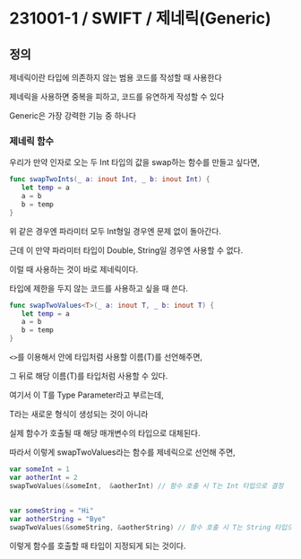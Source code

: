 # 231001-1 / SWIFT / 제네릭(Generic)

## 정의 

제네릭이란 타입에 의존하지 않는 범용 코드를 작성할 때 사용한다

제네릭을 사용하면 중복을 피하고, 코드를 유연하게 작성할 수 있다

Generic은 가장 강력한 기능 중 하나다

### 제네릭 함수

우리가 만약 인자로 오는 두 Int 타입의 값을 swap하는 함수를 만들고 싶다면,

```swift
func swapTwoInts(_ a: inout Int, _ b: inout Int) {
   let temp = a
   a = b
   b = temp
}
```

위 같은 경우엔 파라미터 모두 Int형일 경우엔 문제 없이 돌아간다.

근데 이 만약 파라미터 타입이 Double, String일 경우엔 사용할 수 없다.

이럴 때 사용하는 것이 바로 제네릭이다.

타입에 제한을 두지 않는 코드를 사용하고 싶을 때 쓴다.

```swift
func swapTwoValues<T>(_ a: inout T, _ b: inout T) {
   let temp = a
   a = b
   b = temp
}
```

`<>`를 이용해서 안에 타입처럼 사용할 이름(T)를 선언해주면,

그 뒤로 해당 이름(T)를 타입처럼 사용할 수 있다.

여기서 이 T를 Type Parameter라고 부르는데, 

T라는 새로운 형식이 생성되는 것이 아니라 

실제 함수가 호출될 때 해당 매개변수의 타입으로 대체된다.

따라서 이렇게 swapTwoValues라는 함수를 제네릭으로 선언해 주면,

```swift
var someInt = 1
var aotherInt = 2
swapTwoValues(&someInt,  &aotherInt) // 함수 호출 시 T는 Int 타입으로 결정
 
 
var someString = "Hi"
var aotherString = "Bye"
swapTwoValues(&someString, &aotherString) // 함수 호출 시 T는 String 타입으로 결정된
```

이렇게 함수를 호출할 때 타입이 지정되게 되는 것이다.